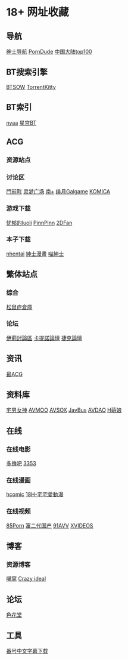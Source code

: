 # 18+ 网址收藏
## 导航
[绅士导航](https://www.gal123.com/)          [PornDude](https://theporndude.com/zh)                [中国大陆top100](https://github.com/no-Dark/Adult/blob/master/Most%20Visited%20Adult%20Websites%20in%20Mainland%20China.csv)
## BT搜索引擎
[BTSOW](https://btsow.pw/) [TorrentKitty ](https://www.torrentkitty.tv/)
## BT索引
[nyaa](https://sukebei.nyaa.si/) [星宫BT](https://bt.cosxcos.xyz/)
## ACG
### 资源站点
### 讨论区
[門前町](https://bbs.jiyue.com/) [灵梦广场](https://acg.is/) [南+](https://www.south-plus.net/) [绯月Galgame](https://bbs.kfacg.com) [KOMICA](https://www.komica.org/)
### 游戏下载
[忧郁的luoli](https://www.mmgal.com) [PinnPinn](http://www.pinnpinn.com/) [2DFan](https://www.2dfan.com/) []() []()
### 本子下载
[nhentai](https://nhentai.net/) [紳士漫畫](https://www.wnacg.org) [喵紳士](https://nyahentai.github.io/) []() []()
## 繁体站点
### 综合
[松鼠症倉庫](https://ahri.club) []() []() []() []()
### 论坛
[伊莉討論區](https://www.eyny.com) [卡提諾論壇](https://ck101.com/inin/) [捷克論壇](https://www.jkforum.net/forum.php?gid=48) []()
## 资讯
[最ACG](https://www.zuiacg.com/) []() []() []()
## 资料库
[宅男女神](https://www.nvshens.com/) [AVMOO](https://tellme.pw/avmoo) [AVSOX](https://tellme.pw/avsox) [JavBus](https://www.javbus.com/) [AVDAO](https://avcool.pw/avdao/) [H萌娘](https://www.hmoegirl.com)
## 在线
### 在线电影
[多撸吧](http://www.duolu2.com/) [3353](https://github.com/avhome123/guazi/wiki/1) []() []() []()
### 在线漫画
[hcomic](https://hcomic.in/) [18H-宅宅愛動漫](https://18h.animezilla.com/) []() []()
### 在线视频
[85Porn](https://www.85porn.com/) [富二代国产](https://www.f2dto.com/index.php) [91AVV](http://91avv.cc/) [XVIDEOS](https://www.xvideos.com) []()
## 博客
### 资源博客
[喵窝](https://www.nyavo.com/) [Crazy ideal](https://www.crazyideal.com/) []() []() []()
## 论坛
[色花堂](https://www.sehuatang.org/) []() []() []()
## 工具
[番号中文字幕下载](http://www.53zimu.com/) []() []() []() []()
 
